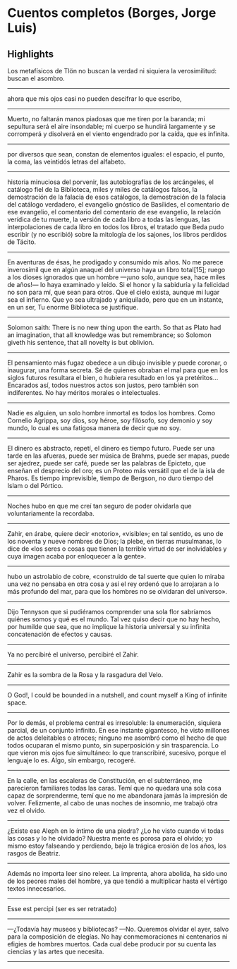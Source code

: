 # **Cuentos completos (Borges, Jorge Luis)** 
## Highlights 

 Los metafísicos de Tlön no buscan la verdad ni siquiera la verosimilitud: buscan el asombro.


---


 ahora que mis ojos casi no pueden descifrar lo que escribo,


---


 Muerto, no faltarán manos piadosas que me tiren por la baranda; mi sepultura será el aire insondable; mi cuerpo se hundirá largamente y se corromperá y disolverá en el viento engendrado por la caída, que es infinita.


---


 por diversos que sean, constan de elementos iguales: el espacio, el punto, la coma, las veintidós letras del alfabeto.


---


 historia minuciosa del porvenir, las autobiografías de los arcángeles, el catálogo fiel de la Biblioteca, miles y miles de catálogos falsos, la demostración de la falacia de esos catálogos, la demostración de la falacia del catálogo verdadero, el evangelio gnóstico de Basílides, el comentario de ese evangelio, el comentario del comentario de ese evangelio, la relación verídica de tu muerte, la versión de cada libro a todas las lenguas, las interpolaciones de cada libro en todos los libros, el tratado que Beda pudo escribir (y no escribió) sobre la mitología de los sajones, los libros perdidos de Tácito.


---


 En aventuras de ésas, he prodigado y consumido mis años. No me parece inverosímil que en algún anaquel del universo haya un libro total[15]; ruego a los dioses ignorados que un hombre —¡uno solo, aunque sea, hace miles de años!— lo haya examinado y leído. Si el honor y la sabiduría y la felicidad no son para mí, que sean para otros. Que el cielo exista, aunque mi lugar sea el infierno. Que yo sea ultrajado y aniquilado, pero que en un instante, en un ser, Tu enorme Biblioteca se justifique.


---


 Solomon saith: There is no new thing upon the earth. So that as Plato had an imagination, that all knowledge was but remembrance; so Solomon giveth his sentence, that all novelty is but oblivion.


---


 El pensamiento más fugaz obedece a un dibujo invisible y puede coronar, o inaugurar, una forma secreta. Sé de quienes obraban el mal para que en los siglos futuros resultara el bien, o hubiera resultado en los ya pretéritos… Encarados así, todos nuestros actos son justos, pero también son indiferentes. No hay méritos morales o intelectuales.


---


 Nadie es alguien, un solo hombre inmortal es todos los hombres. Como Cornelio Agrippa, soy dios, soy héroe, soy filósofo, soy demonio y soy mundo, lo cual es una fatigosa manera de decir que no soy.


---


 El dinero es abstracto, repetí, el dinero es tiempo futuro. Puede ser una tarde en las afueras, puede ser música de Brahms, puede ser mapas, puede ser ajedrez, puede ser café, puede ser las palabras de Epicteto, que enseñan el desprecio del oro; es un Proteo más versátil que el de la isla de Pharos. Es tiempo imprevisible, tiempo de Bergson, no duro tiempo del Islam o del Pórtico.


---


 Noches hubo en que me creí tan seguro de poder olvidarla que voluntariamente la recordaba.


---


 Zahir, en árabe, quiere decir «notorio», «visible»; en tal sentido, es uno de los noventa y nueve nombres de Dios; la plebe, en tierras musulmanas, lo dice de «los seres o cosas que tienen la terrible virtud de ser inolvidables y cuya imagen acaba por enloquecer a la gente».


---


 hubo un astrolabio de cobre, «construido de tal suerte que quien lo miraba una vez no pensaba en otra cosa y así el rey ordenó que lo arrojaran a lo más profundo del mar, para que los hombres no se olvidaran del universo».


---


 Dijo Tennyson que si pudiéramos comprender una sola flor sabríamos quiénes somos y qué es el mundo. Tal vez quiso decir que no hay hecho, por humilde que sea, que no implique la historia universal y su infinita concatenación de efectos y causas.


---


 Ya no percibiré el universo, percibiré el Zahir.


---


 Zahir es la sombra de la Rosa y la rasgadura del Velo.


---


 O God!, I could be bounded in a nutshell, and count myself a King of infinite space.


---


 Por lo demás, el problema central es irresoluble: la enumeración, siquiera parcial, de un conjunto infinito. En ese instante gigantesco, he visto millones de actos deleitables o atroces; ninguno me asombró como el hecho de que todos ocuparan el mismo punto, sin superposición y sin trasparencia. Lo que vieron mis ojos fue simultáneo: lo que transcribiré, sucesivo, porque el lenguaje lo es. Algo, sin embargo, recogeré.


---


 En la calle, en las escaleras de Constitución, en el subterráneo, me parecieron familiares todas las caras. Temí que no quedara una sola cosa capaz de sorprenderme, temí que no me abandonara jamás la impresión de volver. Felizmente, al cabo de unas noches de insomnio, me trabajó otra vez el olvido.


---


 ¿Existe ese Aleph en lo íntimo de una piedra? ¿Lo he visto cuando vi todas las cosas y lo he olvidado? Nuestra mente es porosa para el olvido; yo mismo estoy falseando y perdiendo, bajo la trágica erosión de los años, los rasgos de Beatriz.


---


 Además no importa leer sino releer. La imprenta, ahora abolida, ha sido uno de los peores males del hombre, ya que tendió a multiplicar hasta el vértigo textos innecesarios.


---


 Esse est percipi (ser es ser retratado)


---


 —¿Todavía hay museos y bibliotecas? —No. Queremos olvidar el ayer, salvo para la composición de elegías. No hay conmemoraciones ni centenarios ni efigies de hombres muertos. Cada cual debe producir por su cuenta las ciencias y las artes que necesita.


---



